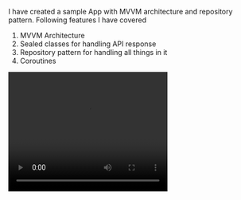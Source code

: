 

I have created a sample App with MVVM architecture and repository pattern. Following features I have covered
 1. MVVM Architecture
 2. Sealed classes for handling API response
 3. Repository pattern for handling all things in it
 4. Coroutines  

<video width="320" height="240" controls>
  <source src="/Users/a.r/Desktop/untitled.webm" type="video/webm">
  Your browser does not support the video tag.
</video>
